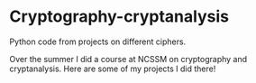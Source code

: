 # Cryptography-cryptanalysis

Python code from projects on different ciphers.

Over the summer I did a course at NCSSM on cryptography and cryptanalysis. Here are some of my projects I did there!
